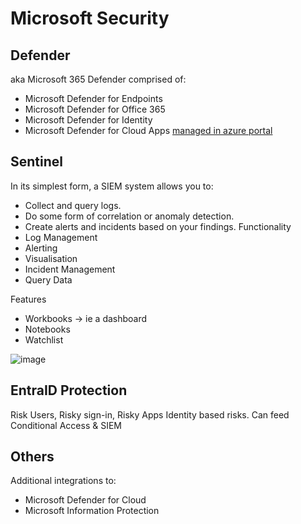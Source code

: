 # Microsoft Security

## Defender
aka Microsoft 365 Defender
comprised of:
- Microsoft Defender for Endpoints
- Microsoft Defender for Office 365
- Microsoft Defender for Identity
- Microsoft Defender for Cloud Apps [managed in azure portal](https://portal.azure.com/#view/Microsoft_Azure_Security/SecurityMenuBlade/~/0)

## Sentinel
In its simplest form, a SIEM system allows you to:
- Collect and query logs.
- Do some form of correlation or anomaly detection.
- Create alerts and incidents based on your findings.
Functionality
- Log Management
- Alerting
- Visualisation
- Incident Management
- Query Data

Features
- Workbooks -> ie a dashboard
- Notebooks
- Watchlist

![image](https://github.com/user-attachments/assets/f3fb8a40-88c9-465f-ace4-1c47cdc9454b)


## EntraID Protection
Risk Users, Risky sign-in, Risky Apps
Identity based risks. Can feed Conditional Access & SIEM

## Others
Additional integrations to:
- Microsoft Defender for Cloud
- Microsoft Information Protection
